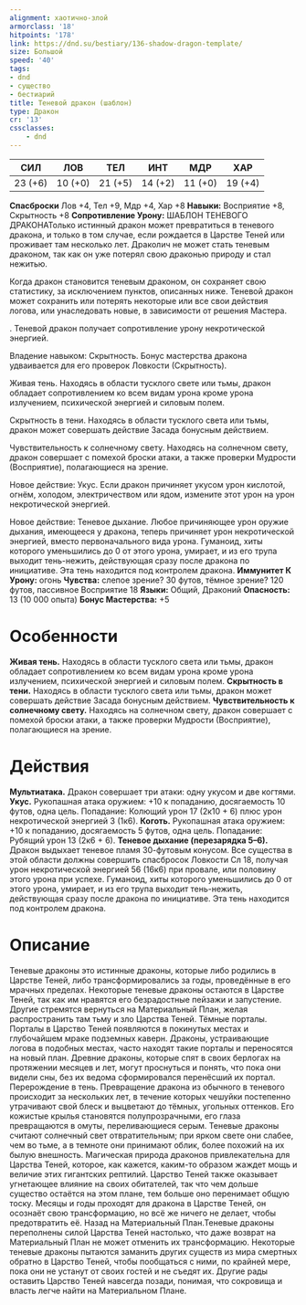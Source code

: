 ```yaml
---
alignment: хаотично-злой
armorclass: '18'
hitpoints: '178'
link: https://dnd.su/bestiary/136-shadow-dragon-template/
size: Большой
speed: '40'
tags:
- dnd
- существо
- бестиарий
title: Теневой дракон (шаблон)
type: Дракон
cr: '13'
cssclasses:
    - dnd
---
```



| СИЛ | ЛОВ | ТЕЛ | ИНТ | МДР | ХАР |
|---|---|---|---|---|---|
| 23 (+6) | 10 (+0) | 21 (+5) | 14 (+2) | 11 (+0) | 19 (+4) |
**Спасброски** Лов +4, Тел +9, Мдр +4, Хар +8
**Навыки:** Восприятие +8, Скрытность +8
**Сопротивление Урону:** ШАБЛОН ТЕНЕВОГО ДРАКОНАТолько истинный дракон может превратиться в теневого дракона, и только в том случае, если рождается в Царстве Теней или проживает там несколько лет. Драколич не может стать теневым драконом, так как он уже потерял свою драконью природу и стал нежитью. 

Когда дракон становится теневым драконом, он сохраняет свою статистику, за исключением пунктов, описанных ниже. Теневой дракон может сохранить или потерять некоторые или все свои действия логова, или унаследовать новые, в зависимости от решения Мастера.

. Теневой дракон получает сопротивление урону некротической энергией.

Владение навыком: Скрытность. Бонус мастерства дракона удваивается для его проверок Ловкости (Скрытность).

Живая тень. Находясь в области тусклого свете или тьмы, дракон обладает сопротивлением ко всем видам урона кроме урона излучением, психической энергией и силовым полем.

Скрытность в тени. Находясь в области тусклого света или тьмы, дракон может совершать действие Засада бонусным действием.

Чувствительность к солнечному свету. Находясь на солнечном свету, дракон совершает с помехой броски атаки, а также проверки Мудрости (Восприятие), полагающиеся на зрение.

Новое действие: Укус. Если дракон причиняет укусом урон кислотой, огнём, холодом, электричеством или ядом, измените этот урон на урон некротической энергией.

Новое действие: Теневое дыхание. Любое причиняющее урон оружие дыхания, имеющееся у дракона, теперь причиняет урон некротической энергией, вместо первоначального вида урона. Гуманоид, хиты которого уменьшились до 0 от этого урона, умирает, и из его трупа выходит тень-нежить, действующая сразу после дракона по инициативе. Эта тень находится под контролем дракона.
**Иммунитет К Урону:** огонь
**Чувства:** слепое зрение? 30 футов, тёмное зрение? 120 футов, пассивное Восприятие 18
**Языки:** Общий, Драконий
**Опасность:** 13 (10 000 опыта)
**Бонус Мастерства:** +5


# Особенности
**Живая тень.** Находясь в области тусклого света или тьмы, дракон обладает сопротивлением ко всем видам урона кроме урона излучением, психической энергией и силовым полем.
**Скрытность в тени.** Находясь в области тусклого света или тьмы, дракон может совершать действие Засада бонусным действием.
**Чувствительность к солнечному свету.** Находясь на солнечном свету, дракон совершает с помехой броски атаки, а также проверки Мудрости (Восприятие), полагающиеся на зрение.


# Действия
**Мультиатака.** Дракон совершает три атаки: одну укусом и две когтями.
**Укус.** Рукопашная атака оружием: +10 к попаданию, досягаемость 10 футов, одна цель. Попадание: Колющий урон 17 (2к10 + 6) плюс урон некротической энергией 3 (1к6).
**Коготь.** Рукопашная атака оружием: +10 к попаданию, досягаемость 5 футов, одна цель. Попадание: Рубящий урон 13 (2к6 + 6).
**Теневое дыхание (перезарядка 5–6).** Дракон выдыхает теневое пламя 30-футовым конусом. Все существа в этой области должны совершить спасбросок Ловкости Сл 18, получая урон некротической энергией 56 (16к6) при провале, или половину этого урона при успехе. Гуманоид, хиты которого уменьшились до 0 от этого урона, умирает, и из его трупа выходит тень-нежить, действующая сразу после дракона по инициативе. Эта тень находится под контролем дракона.


# Описание
Теневые драконы это истинные драконы, которые либо родились в Царстве Теней, либо трансформировались за годы, проведённые в его мрачных пределах. Некоторые теневые драконы остаются в Царстве Теней, так как им нравятся его безрадостные пейзажи и запустение. Другие стремятся вернуться на Материальный План, желая распространить там тьму и зло Царства Теней. Тёмные порталы. Порталы в Царство Теней появляются в покинутых местах и глубочайшем мраке подземных каверн. Драконы, устраивающие логова в подобных местах, часто находят такие порталы и переносятся на новый план. Древние драконы, которые спят в своих берлогах на протяжении месяцев и лет, могут проснуться и понять, что пока они видели сны, без их ведома сформировался перенёсший их портал. Перерождение в тень. Превращение дракона из обычного в теневого происходит за нескольких лет, в течение которых чешуйки постепенно утрачивают свой блеск и выцветают до тёмных, угольных оттенков. Его кожистые крылья становятся полупрозрачными, его глаза превращаются в омуты, переливающиеся серым. Теневые драконы считают солнечный свет отвратительным; при ярком свете они слабее, чем во тьме, а в темноте они принимают облик, более похожий на их былую внешность. Магическая природа драконов привлекательна для Царства Теней, которое, как кажется, каким-то образом жаждет мощь и величие этих гигантских рептилий. Царство Теней также оказывает угнетающее влияние на своих обитателей, так что чем дольше существо остаётся на этом плане, тем больше оно перенимает общую тоску. Месяцы и годы проходят для дракона в Царстве Теней, он осознаёт свою трансформацию, но всё же ничего не делает, чтобы предотвратить её. Назад на Материальный План.Теневые драконы переполнены силой Царства Теней настолько, что даже возврат на Материальный План не может отменить их трансформацию. Некоторые теневые драконы пытаются заманить других существ из мира смертных обратно в Царство Теней, чтобы пообщаться с ними, по крайней мере, пока они не устанут от своих гостей и не съедят их. Другие рады оставить Царство Теней навсегда позади, понимая, что сокровища и власть легче найти на Материальном Плане.